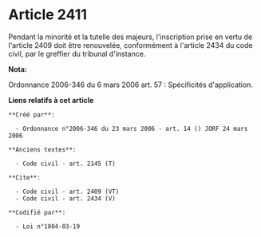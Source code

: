 # Article 2411

Pendant la minorité et la tutelle des majeurs, l'inscription prise en vertu de l'article 2409 doit être renouvelée,
conformément à l'article 2434 du code civil, par le greffier du tribunal d'instance.

**Nota:**

Ordonnance 2006-346 du 6 mars 2006 art. 57 : Spécificités d'application.

**Liens relatifs à cet article**

	**Créé par**:

	  - Ordonnance n°2006-346 du 23 mars 2006 - art. 14 () JORF 24 mars 2006

	**Anciens textes**:

	  - Code civil - art. 2145 (T)

	**Cite**:

	  - Code civil - art. 2409 (VT)
	  - Code civil - art. 2434 (V)

	**Codifié par**:

	  - Loi n°1804-03-19
